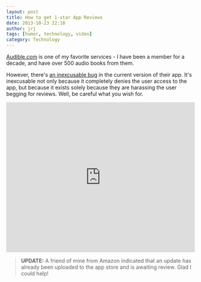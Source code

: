 ```yaml
---
layout: post
title: How to get 1-star App Reviews
date: 2013-10-23 22:18
author: jrj
tags: [humor, technology, video]
category: Technology
---
```


[Audible.com](http://audible.com) is one of my favorite services - I have been a member for a decade, and have over 500 audio books from them.

However, there's [an inexcusable bug](https://www.youtube.com/watch?v=qwBzYgryJbc) in the current version of their app. It's inexcusable not only because it completely denies the user access to the app, but because it exists solely because they are harassing the user begging for reviews. Well, be careful what you wish for.

<iframe width="100%" height="400" src="https://www.youtube.com/embed/qwBzYgryJbc" frameborder="0" allowfullscreen></iframe>

> **UPDATE:** A friend of mine from Amazon indicated that an update has already been uploaded to the app store and is awaiting review. Glad I could help!
